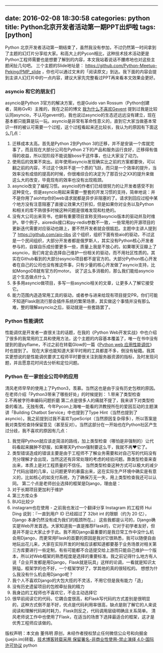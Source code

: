 
---
date: 2016-02-08 18:30:58
categories: python
title: Python北京开发者活动第一期PPT出炉啦
tags: [python]
---
Python
北京开发者活动第一期结束了，虽然我没有参加，不过仍然第一时间拿到了主题的幻灯片分享给大家。和高大上的Pycon相比，这种技术技术活动更是Python工程师需要也是想要了解到的内容，本文我站着说话不腰疼地也对这些主题闲扯几句吧。
三个主题的Slide地址是： <https://github.com/Python-Meetup-Peking/PMP_slide>
，你也可以通过文末的「阅读原文」到达。我下面的内容会提到主讲人幻灯片中的一点内容，建议大家先完整看过PPT再来看本文效果会更好。
### asyncio 和它的朋友们
asyncio是Python 3官方的解决方案，也是Guido van Rossum（Python创建者，简称GvR）主推的，我在之前的博文
[我为什么不喜欢Gevent](http://www.dongwm.com/archives/%E4%BD%BF%E7%94%A8Python%E8%BF%9B%E8%A1%8C%E5%B9%B6%E5%8F%91%E7%BC%96%E7%A8%8B-%E6%88%91%E4%B8%BA%E4%BB%80%E4%B9%88%E4%B8%8D%E5%96%9C%E6%AC%A2Gevent/)
提到过我是比较认同asyncio，不认可gevent的，我也说过asyncio的生态还远远没有建立，现在基本都只能算是玩一玩。asyncio是非常有革命性意义的，直到它大家当做基本常识一样的被认可需要一个过程，这个过程看起来还比较长，我认为的原因有下面这么几点：
  1. 迁移成本太高。首先是Python 2到Python 3的迁移，并不是安装一个库就完事了，而且现在大部分公司在Python 2下的产品和服务运行良好，迁移得有值得的收益，所以现阶段不能说服boss干这件事，也让大家没了动力。
  2. 使用后的效果不突出。前年使用asyncio发现确实比之前的方案都要快，可以翻之前的内容，不过这个快并不是一个质的飞跃，而只是一个效率的提升，当效率没有成倍的提高的时候，你很难综合的决定为了那百分之XX的提升来做这么大的改变，毕竟现有的效率也没有出现瓶颈。
  3. asyncio改变了编程习惯。asyncio的作者们已经很努力的让开发者感受不到这种变化，但是asyncio用起来需要一整套的开发习惯的支持，简单地说：并不是你用了aiohttp你的web请求就都是异步非阻塞的了。请求到回应过程中某个地方没有注意阻塞了直接让效果大打折扣，但是如果你对业务以及Python和相关的库不熟很多时候这种问题是很难发现和杜绝的。
  4. 没有大公司出来背书，也鲜有重要项目宣称支持asyncio版本的驱动并及时维护。举个例子，aioredis接口和py-redis参数不一致，一些常用的开源项目的更新迭代需要对应驱动也跟上，要不然开发者就会很尴尬。主题中主讲人提到了 <https://github.com/aio-libs> 这个组织，组织下面有些aio的驱动，不过这是一个民间组织，大部分开发者都是俄罗斯人，其实没有Python核心开发者参与的，自娱自乐成份要更多一些，质量上我是不放心的。如果哪天豆瓣上了asyncio，我们肯定会选择自己维护一份相关的驱动，而不用社区性质的。其实在Github看到的大部分asyncio项目都不是官方的。大部分Python核心开发者在自己的公司也没有推这件事，只有少量的核心开发做了asyncio支持，比如MongoDB就有官方的motor。
说了这么多消极的，那么我们能给asyncio这个生态做点什么？
  1. 多多用asyncio做项目，多写一些asyncio相关的文章，让更多人了解它接受它。
  2. 能力范围内造造常用工具的驱动，或者参与进来给现有项目提交PR，你们可能不知道Flask刚流行那会插件系统的繁荣场景，其实做这个事情并没有那么难，整的理解asyncio之后，驱动就是一些套路罢了。
### Python 性能调优
性能调优是开发者一直很关注的话题，在我的《Python
Web开发实战》中也介绍了很多的我常用的工具和使用方法，这个主题的内容基本覆盖了，唯一在书中没有提到的是pyflame，不过之前在转载Glow的一篇《[Python
web 应用性能调优](https://zhuanlan.zhihu.com/p/28078824)》时也提到了。
现在大家也能知道大家平时用的工具都差不多，倒没有秘籍。我其实更想说的是性能调优要求工程师平时要很关注到服务器资源的指标，及时发现问题，并且愿意花时间去分析和定位问题。
### Python 在一家创业公司中的应用
清风老师早早的使用上了Python3，羡慕。当然这也是由于没有历史包袱的原因。在老师介绍「Python3带来了哪些好处」的时候提到：
1.带来了类型检查  
2.不再被字符串编码问题折磨
第二点是很多人的痛就不提了，我来讲下对类型检查的看法。无独有偶，今年Pycon上海唯一能看的洪教授所在的爱因互动的主题演讲「Building Chatbot
Service」中也提到了Type
Hint（当然也提到了asyncio）。我之前提到过我不喜欢TypeScript（当然原因复杂得多），所以答案是我对类型检查持保留意见（甚至反对）。当然这部分在一开始也在Python社区产生过分歧，我不喜欢的原因有几点：
  1. 我觉得Python就应该走简洁的路线，加上类型检查（哪怕是非强制的）让代码看起来臃肿不舒服，如果哪天Python强制要这么干，我就不再❤️它了。
  2. 类型错误造成的错误主要是由于工程师不了解业务需要和对自己写的代码没有充分理解才会出现，当然这还有异常处理的考虑的经验问题。靠类型检查来查出来，本质上是对工程质量的不信任。
当然类型检查这种方式可以极大的减少了代码出错的几率，让问题更早的暴露出来，这在实际生产环境中确实是有意义的，比如核心的如支付系统，为了确保万无一失，用上类型检查我还可以认同。
第二个点是老师创业选择的框架是Django，理由是：
  1. 对于长期项目更加利于维护
  2. 第三方库众多
  3. BUG比较少
  4. instagram也在使用 - 之前我也发过一个翻译分享 Instagram 的工程师 Hui Ding 说到：『一直到用户 ID 已经超过了 32bit int 的限额（约为 20 亿），Django 本身仍然没有成为我们的瓶颈所在。』
这些我都是认可的，Django确实是Web开发首选。大家知道我一直是推荐Flask的，它对于初学者友好，但是并不是让大家止步于此。我不用Django最重要的是我日常工作中没什么机会用Django，而更常用Flask的首要的原因是我对它很熟悉，我可以随便自由地玩出花儿来，大家在实际开发的时候应该都知道都要基于业务场景对相关第三方库要进行一些定制，有些可能都不合适提交给上游而只能自己维护一个版本，所以对Web框架的熟悉程度是选择的重要标准。我之前记得什么地方有人说「企业开发都是用Django，Flask就是玩具」这样的论调，一看就是知识太狭隘，框架学的也不好，一个框架学好了，学其他的真的很轻松的。
想想为什么我没有什么机会用Django呢？
  1. 我个人不喜欢Django的大包大揽的不灵活，不用它但是我有能力「造」
  2. 没有历史遗留项目的包袱牵扯我的精力
  3. 我身边的工程师也不喜欢它，不会主动选择它
  4. 很早前阅读它的代码，它耦合度很高，和Flask写代码的方式差别是很明显的，这种方式倒不是不好，优点是代码利用率很高，缺点是刚了解它的人来说阅读和理解代码耗时耗力，Flask则反之，代码调用层级明确且关系简单。
清风老师说工作中也使用了Flask，在适当的场景下选择最适合的框架，这才是优秀工程师应该做的。

版权声明：本文由 董伟明 原创，未经作者授权禁止任何微信公众号和向掘金(juejin.im)转载，[技术博客转载采用 保留署名-非商业性使用-禁止演绎 4.0-国际许可协议](https://creativecommons.org/licenses/by-nc-nd/4.0/deed.zh)
python
